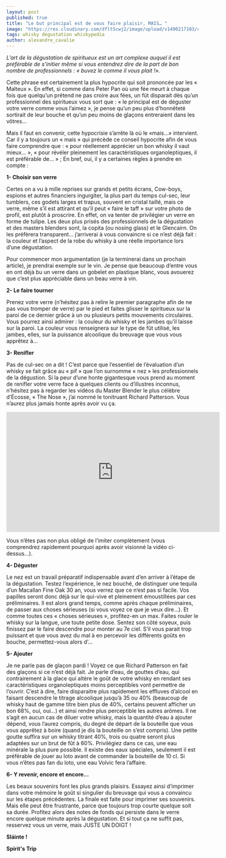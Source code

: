 ```yaml
---
layout: post
published: true
title: "Le but principal est de vous faire plaisir, MAIS… "
image: "https://res.cloudinary.com/dflt5cwj2/image/upload/v1490217103/cigar-whisky_x5eyk1.jpg"
tags: whisky degustation whiskypedia
author: alexandre_cavalie
---
```


_L’art de la dégustation de spiritueux est un art complexe auquel il est préférable de s’initier même si vous entendrez dire de la part de bon nombre de professionnels : « buvez le comme il vous plait !»._

Cette phrase est certainement la plus hypocrite qui soit prononcée par les « Malteux ». En effet, si comme dans Peter Pan où une fée meurt à chaque fois que quelqu’un prétend ne pas croire aux fées, un fût disparait dès qu’un professionnel des spiritueux vous sort que : « le principal est de déguster votre verre comme vous l’aimez », je pense qu’un peu plus d’honnêteté sortirait de leur bouche et qu’un peu moins de glaçons entreraient dans les vôtres…

Mais il faut en convenir, cette hypocrisie s’arrête là où le «mais…» intervient. Car il y a toujours un « mais » qui précède ce conseil hypocrite afin de vous faire comprendre que : « pour réellement apprécier un bon whisky il vaut mieux… », « pour révéler pleinement les caractéristiques organoleptiques, il est préférable de… » ; En bref, oui, il y a certaines règles à prendre en compte :


**1- Choisir son verre**

Certes on a vu à mille reprises sur grands et petits écrans, Cow-boys, espions et autres financiers ingurgiter, la plus part du temps cul-sec, leur tumblers, ces godets larges et trapus, souvent en cristal taillé, mais ce verre, même s’il est attirant et qu’il peut « faire le taff » sur votre photo de profil, est plutôt à proscrire.
 En effet, on va tenter de privilégier un verre en forme de tulipe. Les deux plus prisés des professionnels de la dégustation et des masters blenders sont, la copita (ou nosing glass) et le Glencairn. On les préfèrera transparent… j’arriverai à vous convaincre si ce n’est déjà fait : la couleur et l’aspect de la robe du whisky à une réelle importance lors d’une dégustation.


Pour commencer mon argumentation (je la terminerai dans un prochain article), je prendrai exemple sur le vin. Je pense que beaucoup d’entre vous en ont déjà bu un verre dans un gobelet en plastique blanc, vous avouerez que c’est plus appréciable dans un beau verre à vin.


**2- Le faire tourner**

Prenez votre verre (n’hésitez pas à relire le premier paragraphe afin de ne pas vous tromper de verre) par le pied et faites glisser le spiritueux sur la paroi de ce dernier grâce à un ou plusieurs petits mouvements circulaires.
Vous pourrez ainsi admirer : la couleur du whisky et les jambes qu’il laisse sur la paroi.
La couleur vous renseignera sur le type de fût utilisé, les jambes, elles, sur la puissance alcoolique du breuvage que vous vous apprêtez à…


**3- Renifler**

Pas de cul-sec on a dit !
C’est  parce que l’essentiel de l’évaluation d’un whisky se fait grâce au « pif » que l’on surnomme « nez » les professionnels de la dégustion.
Si la peur d’une honte gigantesque vous prend au moment de renifler votre verre face à quelques clients ou d’illustres inconnus, n’hésitez pas à regarder les vidéos du Master Blender le plus célèbre d’Écosse,  « The Nose »,  j’ai nommé le tonitruant Richard Patterson. Vous n’aurez plus jamais honte après avoir vu ça.

<iframe class= "text-center" width="560" height="315" src="https://www.youtube.com/embed/YVG1U-faqHY" frameborder="0" allowfullscreen></iframe>

Vous n’êtes pas non plus obligé de l’imiter complètement (vous comprendrez rapidement pourquoi après avoir visionné la vidéo ci-dessus…).


**4- Déguster**

Le nez est un travail préparatif indispensable avant d’en arriver à l’étape de la dégustation.
Testez l’expérience, le nez bouché, de distinguer une tequila d’un Macallan Fine Oak 30 an, vous verrez que ce n’est pas si facile.
Vos papilles seront donc déjà sur le qui-vive et pleinement émoustillées par ces préliminaires.
Il est alors grand temps, comme après chaque préliminaires, de passer aux choses sérieuses (si vous voyez ce que je veux dire…). Et comme toutes ces « choses sérieuses », profitez-en un max. Faites rouler le whisky sur la langue, une toute petite dose. Sentez son côté soyeux, puis finissez par le faire descendre pour monter au 7e ciel.
S’il vous parait trop puissant et que vous avez du mal à en percevoir les différents goûts en bouche, permettez-vous alors d’…


**5- Ajouter**

Je ne parle pas de glaçon pardi ! Voyez ce que Richard Patterson en fait des glaçons si ce n’est déjà fait.
Je parle d’eau, de gouttes d’eau, qui contrairement à la glace qui altère le goût de votre whisky en rendant ses caractéristiques organoleptiques moins perceptibles vont permettre de l’ouvrir. C’est à dire, faire disparaitre plus rapidement les effluves d’alcool en faisant descendre le titrage alcoolique jusqu’à 35 ou 40% (beaucoup de whisky haut de gamme titre bien plus de 40%, certains peuvent afficher un bon 68%, oui, oui…) et ainsi rendre plus perceptible les autres arômes.
Il ne s’agit en aucun cas de diluer votre whisky, mais la quantité d’eau à ajouter dépend, vous l’aurez compris, du degré de départ de la bouteille que vous vous apprêtez à boire (quand je dis la bouteille on s’est compris). Une petite goutte suffira sur un whisky titrant 40%, trois ou quatre seront plus adaptées sur un brut de fût à 60%.
Privilégiez dans ce cas, une eau minérale la plus pure possible. Il existe des eaux spéciales, seulement il est préférable de jouer au loto avant de commander la bouteille de 10 cl. Si vous n’êtes pas fan du loto, une eau Volvic fera l’affaire.


**6- Y revenir, encore et encore…**

Les beaux souvenirs font les plus grands plaisirs. Essayez ainsi d’imprimer dans votre mémoire le goût si singulier du breuvage qui vous a convaincu sur les étapes précédentes.
La finale est faite pour imprimer ses souvenirs. Mais elle peut être frustrante, parce que toujours trop courte quelque soit sa durée.
Profitez alors des notes de fonds qui persiste dans le verre encore quelque minute après la dégustation. Et si tout ça ne suffit pas, resservez vous un verre, mais JUSTE UN DOIGT !


**Sláinte !**

**Spirit's Trip**
